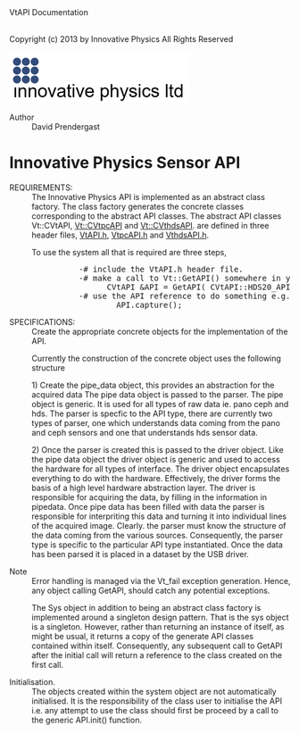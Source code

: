   <div class="headertitle">
<div class="title">VtAPI Documentation</div>  </div>
</div><div class="contents">
<div class="textblock"><p>Copyright (c) 2013 by Innovative Physics All Rights Reserved</p>
<div class="image">
<img src="ipl_logo.png" alt=""/>
</div>
<dl class="section author"><dt>Author</dt><dd>David Prendergast</dd></dl>
<h1><a class="anchor" id="sec1"></a>
Innovative Physics Sensor API</h1>
<dl class="section user"><dt>REQUIREMENTS: </dt><dd>The Innovative Physics API is implemented as an abstract class factory. The class factory generates the concrete classes corresponding to the abstract API classes. The abstract API classes Vt::CVtAPI, <a class="el" href="class_vt_1_1_c_vtpc_a_p_i.html">Vt::CVtpcAPI</a> and <a class="el" href="class_vt_1_1_c_vthds_a_p_i.html" title="Main hds API class.">Vt::CVthdsAPI</a>. are defined in three header files, <a class="el" href="_vt_a_p_i_8h.html">VtAPI.h</a>, <a class="el" href="_vtpc_a_p_i_8h.html">VtpcAPI.h</a> and <a class="el" href="_vthds_a_p_i_8h.html">VthdsAPI.h</a>.</dd></dl>
<dl class="section user"><dt></dt><dd>To use the system all that is required are three steps, <pre class="fragment">          -# include the VtAPI.h header file.
          -# make a call to Vt::GetAPI() somewhere in your code e.g.
                CVtAPI &amp;API = GetAPI( CVtAPI::HDS20_API );
          -# use the API reference to do something e.g.
                  API.capture();
</pre></dd></dl>
<dl class="section user"><dt>SPECIFICATIONS: </dt><dd>Create the appropriate concrete objects for the implementation of the API. </dd></dl>
<dl class="section user"><dt></dt><dd>Currently the construction of the concrete object uses the following structure </dd></dl>
<dl class="section user"><dt></dt><dd>1) Create the pipe_data object, this provides an abstraction for the acquired data The pipe data object is passed to the parser. The pipe object is generic. It is used for all types of raw data ie. pano ceph and hds. The parser is specfic to the API type, there are currently two types of parser, one which understands data coming from the pano and ceph sensors and one that understands hds sensor data. </dd></dl>
<dl class="section user"><dt></dt><dd>2) Once the parser is created this is passed to the driver object. Like the pipe data object the driver object is generic and used to access the hardware for all types of interface. The driver object encapsulates everything to do with the hardware. Effectively, the driver forms the basis of a high level hardware abstraction layer. The driver is responsible for acquiring the data, by filling in the information in pipedata. Once pipe data has been filled with data the parser is responsible for interpriting this data and turning it into individual lines of the acquired image. Clearly. the parser must know the structure of the data coming from the various sources. Consequently, the parser type is specific to the particular API type instantiated. Once the data has been parsed it is placed in a dataset by the USB driver.</dd></dl>
<dl class="section note"><dt>Note</dt><dd>Error handling is managed via the Vt_fail exception generation. Hence, any object calling GetAPI, should catch any potential exceptions.</dd></dl>
<dl class="section user"><dt></dt><dd>The Sys object in addition to being an abstract class factory is implemented around a singleton design pattern. That is the sys object is a singleton. However, rather than returning an instance of itself, as might be usual, it returns a copy of the generate API classes contained within itself. Consequently, any subsequent call to GetAPI after the initial call will return a reference to the class created on the first call.</dd></dl>
<dl class="section user"><dt>Initialisation. </dt><dd>The objects created within the system object are not automatically initialised. It is the responsibility of the class user to initialise the API i.e. any attempt to use the class should first be proceed by a call to the generic API.init() function.</dd></dl>